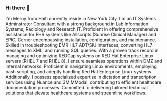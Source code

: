 ### Hi there 👋

<!--
**merny24/merny24** is a ✨ _special_ ✨ repository because its `README.md` (this file) appears on your GitHub profile.

Here are some ideas to get you started:

- 🔭 I’m currently working on ...
- 🌱 I’m currently learning ...
- 👯 I’m looking to collaborate on ...
- 🤔 I’m looking for help with ...
- 💬 Ask me about ...
- 📫 How to reach me: ...
- 😄 Pronouns: ...
- ⚡ Fun fact: ...
-->

I'm Merny from Haiti currently reside in New York City. 
I'm an IT Systems Adminstrator Consultant with a strong background in Lab
Information Systems, Radiology and Research IT. Proficient in offering comprehensive
assistance for EHR systems like Allscripts (Sunrise Clinical Manager) and EPIC, Cerner
encompassing installation, configuration, and maintenance. Skilled in troubleshooting EMR
HL7 ADT/SIU interfaces, converting HL7 messages to XML, and running SQL queries. With a
proven track record in managing and optimizing REDCap systems on RED Hat Enterprise Linux
servers (RHEL 7 and RHEL 8), I ensure seamless operations within DMZ and internal networks.
Proficient in navigating Linux environments, employing bash scripting, and adeptly handling
Red Hat Enterprise Linux systems. Additionally, I possess specialized expertise in dictation and
transcription services using Nuance and 3M MModal, contributing to efficient healthcare
documentation processes. Committed to delivering tailored technical solutions that elevate
healthcare systems and streamline workflows.



